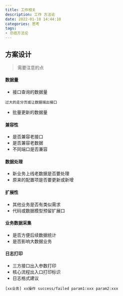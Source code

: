 ```yaml
---
title: 工作相关
description: 工作 方法论
date: 2022-01-10 14:44:10
categories: 思考
tags: 
- 总结方法论
---
```


## 方案设计
>需要注意的点
#### 数据量
- 接口查询的数据量
```textmate
过大的走分页或让数据端出接口
```
- 批量更新的数据量

#### 兼容性
- 是否兼容老接口
- 是否兼容老数据
- 不同端口是否兼容

#### 数据处理
- 新业务上线老数据是否要处理
- 原来的配置项是否要更新或新增

#### 扩展性
- 其他业务是否有类似需求
- 代码或数据模型预留扩展口

#### 业务数据采集
- 是否方便后续数据统计
- 是否影响大数据业务

#### 日志打印
- 三方接口出入参数打印
- 核心流程出入口打印标识
- 日志格式建议
```textmate
[xx业务] xx操作 success/failed param1:xxx param2:xxx
```
